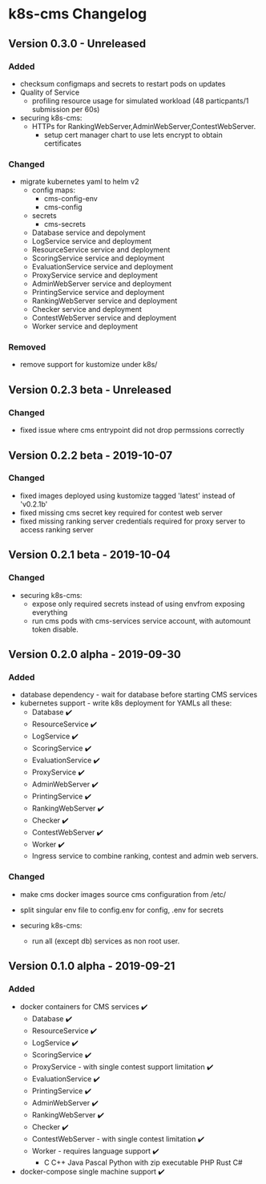 # k8s-cms Changelog
## Version 0.3.0 - Unreleased
### Added
- checksum configmaps and secrets to restart pods on updates
- Quality of Service
    - profiling resource usage for simulated workload (48 particpants/1 submission per 60s)
- securing k8s-cms:
    - HTTPs for RankingWebServer,AdminWebServer,ContestWebServer.
        - setup cert manager chart to use lets encrypt to obtain certificates 

### Changed
- migrate kubernetes yaml to helm v2
    - config maps:
        - cms-config-env
        - cms-config
    - secrets
        - cms-secrets
    - Database service and depolyment
    - LogService service and deployment
    - ResourceService service and deployment
    - ScoringService service and deployment
    - EvaluationService service and deployment
    - ProxyService service and deployment
    - AdminWebServer service and deployment
    - PrintingService service and deployment
    - RankingWebServer service and deployment
    - Checker service and deployment
    - ContestWebServer service and deployment
    - Worker service and deployment

### Removed
- remove support for kustomize under k8s/

## Version 0.2.3 beta - Unreleased
### Changed
- fixed issue where cms entrypoint did not drop permssions correctly

## Version 0.2.2 beta - 2019-10-07
### Changed
- fixed images deployed using kustomize tagged 'latest' instead of 'v0.2.1b'
- fixed missing cms secret key required for contest web server
- fixed missing ranking server credentials required for proxy server to access 
    ranking server

## Version 0.2.1 beta - 2019-10-04
### Changed
- securing k8s-cms:
	- expose only required secrets instead of using envfrom exposing everything
    - run cms pods with cms-services service account, with automount token disable.

## Version 0.2.0 alpha - 2019-09-30
### Added
- database dependency - wait for database before starting CMS services
- kubernetes support - write k8s deployment for YAMLs all these:
    - Database :heavy_check_mark:
    - ResourceService :heavy_check_mark:
    - LogService :heavy_check_mark:
    - ScoringService :heavy_check_mark:
    - EvaluationService :heavy_check_mark:
    - ProxyService :heavy_check_mark:
    - AdminWebServer :heavy_check_mark:
    - PrintingService :heavy_check_mark:
    - RankingWebServer :heavy_check_mark:
    - Checker :heavy_check_mark:
    - ContestWebServer :heavy_check_mark:
    - Worker  :heavy_check_mark:
    - Ingress service to combine ranking, contest and admin web servers.

### Changed
- make cms docker images source cms configuration from /etc/
- split singular env file to config.env for config, .env for secrets

- securing k8s-cms:
    - run all (except db) services as non root user.

## Version 0.1.0 alpha - 2019-09-21
### Added
- docker containers for CMS services :heavy_check_mark:
    - Database  :heavy_check_mark:
    - ResourceService :heavy_check_mark:
    - LogService :heavy_check_mark:
    - ScoringService :heavy_check_mark:
    - ProxyService - with single contest support limitation :heavy_check_mark:
    - EvaluationService :heavy_check_mark:
    - PrintingService :heavy_check_mark:
    - AdminWebServer :heavy_check_mark:
    - RankingWebServer :heavy_check_mark:
    - Checker :heavy_check_mark:
    - ContestWebServer - with single contest limitation :heavy_check_mark:
    - Worker - requires language support :heavy_check_mark:
        - C C++ Java Pascal Python with zip executable PHP Rust C# 
- docker-compose single machine support :heavy_check_mark:
